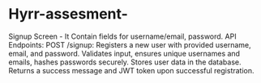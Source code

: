 # Hyrr-assesment- 
Signup Screen - It Contain fields for username/email, password.
API Endpoints:
POST /signup:
Registers a new user with provided username, email, and password.
Validates input, ensures unique usernames and emails, hashes passwords securely.
Stores user data in the database.
Returns a success message and JWT token upon successful registration.

